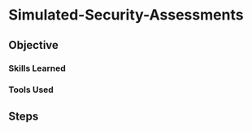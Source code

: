# Simulated-Security-Assessments

## Objective



### Skills Learned



### Tools Used



## Steps



